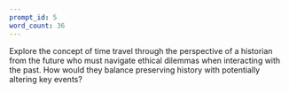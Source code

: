 ```yaml
---
prompt_id: 5
word_count: 36
---
```


Explore the concept of time travel through the perspective of a historian from the future who must navigate ethical dilemmas when interacting with the past. How would they balance preserving history with potentially altering key events?
